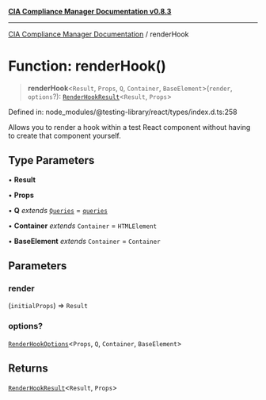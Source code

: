 [**CIA Compliance Manager Documentation v0.8.3**](../README.md)

***

[CIA Compliance Manager Documentation](../globals.md) / renderHook

# Function: renderHook()

> **renderHook**\<`Result`, `Props`, `Q`, `Container`, `BaseElement`\>(`render`, `options`?): [`RenderHookResult`](../interfaces/RenderHookResult.md)\<`Result`, `Props`\>

Defined in: node\_modules/@testing-library/react/types/index.d.ts:258

Allows you to render a hook within a test React component without having to
create that component yourself.

## Type Parameters

• **Result**

• **Props**

• **Q** *extends* [`Queries`](../interfaces/Queries.md) = [`queries`](../namespaces/queries/README.md)

• **Container** *extends* `Container` = `HTMLElement`

• **BaseElement** *extends* `Container` = `Container`

## Parameters

### render

(`initialProps`) => `Result`

### options?

[`RenderHookOptions`](../interfaces/RenderHookOptions.md)\<`Props`, `Q`, `Container`, `BaseElement`\>

## Returns

[`RenderHookResult`](../interfaces/RenderHookResult.md)\<`Result`, `Props`\>
